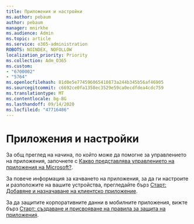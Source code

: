 ```yaml
---
title: Приложения и настройки
ms.author: pebaum
author: pebaum
manager: mnirkhe
ms.audience: Admin
ms.topic: article
ms.service: o365-administration
ROBOTS: NOINDEX, NOFOLLOW
localization_priority: Priority
ms.collection: Adm_O365
ms.custom:
- "6700002"
- "5764"
ms.openlocfilehash: 81d0e5e774596065410873a244b345b56af46905
ms.sourcegitcommit: c6692ce0fa1358ec3529e59ca0ecdfdea4cdc759
ms.translationtype: MT
ms.contentlocale: bg-BG
ms.lasthandoff: 09/14/2020
ms.locfileid: "47716486"
---
```

# <a name="apps-and-intune"></a>Приложения и настройки

За общ преглед на начина, по който може да помогне за управлението на приложения, започнете с  [Какво представлява управлението на приложения на Microsoft?](https://docs.microsoft.com/mem/intune/apps/app-management).

За повече информация за качването на приложения, за да ги настроите и разположите на вашите устройства, прегледайте бърз  [Старт: Добавяне и назначаване на клиентско приложение](https://docs.microsoft.com/mem/intune/apps/quickstart-add-assign-app).

За да защитите корпоративните данни в мобилните приложения, вижте бърз [Старт: създаване и присвояване на правила за защита на приложения](https://docs.microsoft.com/mem/intune/apps/quickstart-create-assign-app-policy).